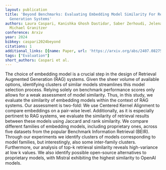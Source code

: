```yaml
---
layout: publication
title: 'Beyond Benchmarks: Evaluating Embedding Model Similarity For Retrieval Augmented
  Generation Systems'
authors: Laura Caspari, Kanishka Ghosh Dastidar, Saber Zerhoudi, Jelena Mitrovic,
  Michael Granitzer
conference: Arxiv
year: 2024
bibkey: caspari2024beyond
citations: 1
additional_links: [{name: Paper, url: 'https://arxiv.org/abs/2407.08275'}]
tags: ["Evaluation"]
short_authors: Caspari et al.
---
```

The choice of embedding model is a crucial step in the design of Retrieval
Augmented Generation (RAG) systems. Given the sheer volume of available
options, identifying clusters of similar models streamlines this model
selection process. Relying solely on benchmark performance scores only allows
for a weak assessment of model similarity. Thus, in this study, we evaluate the
similarity of embedding models within the context of RAG systems. Our
assessment is two-fold: We use Centered Kernel Alignment to compare embeddings
on a pair-wise level. Additionally, as it is especially pertinent to RAG
systems, we evaluate the similarity of retrieval results between these models
using Jaccard and rank similarity. We compare different families of embedding
models, including proprietary ones, across five datasets from the popular
Benchmark Information Retrieval (BEIR). Through our experiments we identify
clusters of models corresponding to model families, but interestingly, also
some inter-family clusters. Furthermore, our analysis of top-k retrieval
similarity reveals high-variance at low k values. We also identify possible
open-source alternatives to proprietary models, with Mistral exhibiting the
highest similarity to OpenAI models.